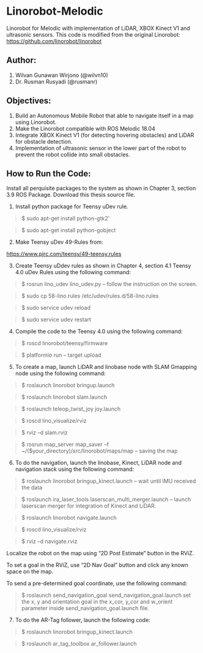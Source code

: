 # Linorobot-Melodic
Linorobot for Melodic with implementation of LiDAR, XBOX Kinect V1 and ultrasonic sensors.
This code is modified from the original Linorobot:
https://github.com/linorobot/linorobot

## Author:

1. Wilvan Gunawan Wirjono (@wilvn10)
2. Dr. Rusman Rusyadi (@rusmanr)

## Objectives:
1. Build an Autonomous Mobile Robot that able to navigate itself in a map using Linorobot.
2. Make the Linorobot compatible with ROS Melodic 18.04
3. Integrate XBOX Kinect V1 (for detecting hovering obstacles) and LiDAR for obstacle detection.
4. Implementation of ultrasonic sensor in the lower part of the robot to prevent the robot collide into small obstacles.

## How to Run the Code:

Install all perquisite packages to the system as shown in Chapter 3, section 3.9 ROS Package. Download this thesis source file.

1. Install python package for Teensy uDev rule.

> $ sudo apt-get install python-gtk2'

> $ sudo apt-get install python-gobject

2. Make Teensy uDev 49-Rules from:

 https://www.pjrc.com/teensy/49-teensy.rules

3. Create Teensy uDdev rules as shown in Chapter 4, section 4.1 Teensy 4.0 uDev Rules using the following command:

> $ rosrun lino_udev lino_udev.py – follow the instruction on the screen.

> $ sudo cp 58-lino.rules /etc/udev/rules.d/58-lino.rules

> $ sudo service udev reload

> $ sudo service udev restart

4. Compile the code to the Teensy 4.0 using the following command:

> $ roscd linorobot/teensy/firmware

> $ platformio run – target upload

5. To create a map, launch LiDAR and linobase node with SLAM Gmapping node using the following command:

> $ roslaunch linorobot bringup.launch

> $ roslaunch linorobot slam.launch

> $ roslaunch teleop_twist_joy joy.launch

> $ roscd lino_visualize/rviz

> $ rviz –d slam.rviz

> $ rosrun map_server map_saver –f ~/($your_directory)/src/linorobot/maps/map – saving the map

6. To do the navigation, launch the linobase, Kinect, LiDAR node and navigation stack using the following command:

> $ roslaunch linorobot bringup_kinect.launch – wait until IMU received the data

> $ roslaunch ira_laser_tools laserscan_multi_merger.launch – launch laserscan merger for integration of Kinect and LiDAR.

> $ roslaunch linorobot navigate.launch

> $ roscd lino_visualize/rviz

> $ rviz –d navigate.rviz

 Localize the robot on the map using “2D Post Estimate” button in the RViZ.

 To set a goal in the RViZ, use “2D Nav Goal” button and click any known space on the map.

 To send a pre-determined goal coordinate, use the following command: 
 >$ roslaunch send_navigation_goal send_navigation_goal.launch 
 set the x, y and orientation goal in the x_cor, y_cor and w_orient parameter inside send_navigation_goal.launch file.

7. To do the AR-Tag follower, launch the following code:

> $ roslaunch linorobot bringup_kinect.launch

> $ roslaunch ar_tag_toolbox ar_follower.launch

